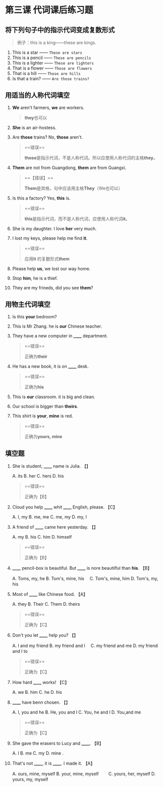 # 第三课 代词课后练习题

## 将下列句子中的指示代词变成复数形式

> 例子：this is a king——these are kings.

1. This is a star —— `These are stars`
2. This is a pencil —— `These are pencils`
3. This is a lighter —— `These are lighters`
4. That is a flower —— `Those are flowers`
5. That is a hill —— `Those are hills`
6. Is that a train? —— `Are those trains?`

## 用适当的人称代词填空

1. **We** aren't farmers, **we** are workers.

   > **they**也可以

2. **She** is an air-hostess.

3. Are **those** trains? No, **those** aren't.

   > ==错误==
   >
   > **those**是指示代词，不是人称代词。所以应使用人称代词的主格**they**。

4. **Them** are not from Guangdong, **them** are from Guangxi.

   > ==【错误】==
   >
   > **Them**是宾格，句中应该用主格**They**（We也可以）

5. Is this a factory? Yes, **this** is.

   > ==错误==
   >
   > **this**是指示代词，而不是人称代词，应使用人称代词**it**。

6. She is my daughter. I love **her** very much.

7. I lost my keys, please help me find **it**.

   > ==错误==
   >
   > 应用**it** 的复数形式**them**

8. Please help **us**, we lost our way home.

9. Stop **him**, he is a thief.

10. They are my frineds, did you see **them**?

## 用物主代词填空

1. Is this **your** bedroom?

2. This is Mr Zhang. he is **our** Chinese teacher.

3. They have a new computer in **____** department.

   > ==错误==
   >
   > 正确为**their**

4. He has a new book, it is on **____** desk.

     >==错误==
     >
     >正确为**his**

5. This is **our** classroom. it is big and clean.

6. Our school is bigger than **theirs**.

7. This shirt is **your**, **mine** is red.

   >==错误==
   >
   >正确为**yours, mine**

## 填空题

1. She is student, **____** name is Julia.    【】

   A. its 						B. her 							C. hers 							D. his

   > ==错误==
   >
   > 正确为【B】
   >
   > 
   >
   > 

2. Cloud you help **____** whit **____** English, please.   【C】

   A. I, my 					B. me, me 					C. me, my 						D. my, I

3. A friend of **____** came here yesterday.    【】

   A. my 	B. his 	C. him 	D. himself

   >==错误==
   >
   >正确为【B】
   >
   >

4. **____** pencil-box is beautiful. But **____** is nore beautilful than **his**.                                    【B】

   A. Toms, my, he 		B. Tom's, mine, his　	C. Tom's, mine, him 		D. Tom's, my, his

5. Most of **____** like Chinese food.    【A】

   A. they 		B. Their 		C. Them 		D. theirs

   >==错误==
   >
   >正确为【C】
   >
   >

6. Don't you let **____** help you?    【】

   A. I and my friend 		B. my friend and I　		C. my friend and me 		D. my friend and I to

   >==错误==
   >
   >正确为【C】
   >
   >

7. How hard **____** works!    【C】

   A. we 		B. him 		C. he 		D. his

8. **____** have benn chosen.    【】

   A. I, you and he 			B. He, you and I 			C. You, he and I 			D. You,and me

   >==错误==
   >
   >正确为【C】
   >
   >

9. She gave the erasers to Lucy and **____**.    【B】

   A. I 		B. me 		C. my 		D. mine .

10. That's not **____**, it is **____**. I made it.    【A】

    A. ours, mine, myself 				B. your, mine, myself　　		C. yours, her, myself D. yours, my, myself